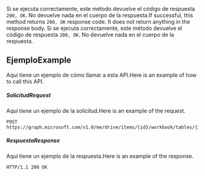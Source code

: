 <span data-ttu-id="4effe-p103">Si se ejecuta correctamente, este método devuelve el código de respuesta `200, OK`. No devuelve nada en el cuerpo de la respuesta.</span><span class="sxs-lookup"><span data-stu-id="4effe-p103">If successful, this method returns `200, OK` response code. It does not return anything in the response body.</span></span>
Si se ejecuta correctamente, este método devuelve el código de respuesta `200, OK`. No devuelve nada en el cuerpo de la respuesta.

## <span data-ttu-id="4effe-118">Ejemplo</span><span class="sxs-lookup"><span data-stu-id="4effe-118">Example</span></span>
<a id="example" class="xliff"></a>
<span data-ttu-id="4effe-119">Aquí tiene un ejemplo de cómo llamar a esta API.</span><span class="sxs-lookup"><span data-stu-id="4effe-119">Here is an example of how to call this API.</span></span>
##### <span data-ttu-id="4effe-120">Solicitud</span><span class="sxs-lookup"><span data-stu-id="4effe-120">Request</span></span>
<a id="request" class="xliff"></a>
<span data-ttu-id="4effe-121">Aquí tiene un ejemplo de la solicitud.</span><span class="sxs-lookup"><span data-stu-id="4effe-121">Here is an example of the request.</span></span>
<!-- {
  "blockType": "request",
  "name": "tablesort_clear"
}-->
```http
POST https://graph.microsoft.com/v1.0/me/drive/items/{id}/workbook/tables/{id|name}/sort/clear
```

##### <span data-ttu-id="4effe-122">Respuesta</span><span class="sxs-lookup"><span data-stu-id="4effe-122">Response</span></span>
<a id="response" class="xliff"></a>
<span data-ttu-id="4effe-123">Aquí tiene un ejemplo de la respuesta.</span><span class="sxs-lookup"><span data-stu-id="4effe-123">Here is an example of the response.</span></span> 
<!-- {
  "blockType": "response",
  "truncated": true,
  "@odata.type": "microsoft.graph.none"
} -->
```http
HTTP/1.1 200 OK
```

<!-- uuid: 8fcb5dbc-d5aa-4681-8e31-b001d5168d79
2015-10-25 14:57:30 UTC -->
<!-- {
  "type": "#page.annotation",
  "description": "TableSort: clear",
  "keywords": "",
  "section": "documentation",
  "tocPath": ""
}-->